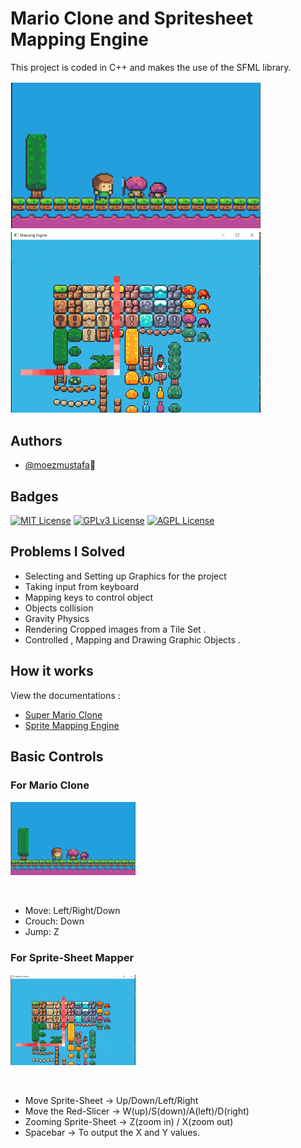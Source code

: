 
# Mario Clone and Spritesheet Mapping Engine

This project is coded in C++ and makes the use of the SFML 
library.

<!-- sample images of the project -->
<p float="left">
  <img src="images/mario1.png" width="400" />
  <img src="images/mapper1.png" width="400" /> 
</p>


## Authors

- [@moezmustafa](https://www.github.com/moezmustafa)🚀

## Badges

[![MIT License](https://img.shields.io/badge/License-MIT-green.svg)](https://choosealicense.com/licenses/mit/)
[![GPLv3 License](https://img.shields.io/badge/License-GPL%20v3-yellow.svg)](https://opensource.org/licenses/)
[![AGPL License](https://img.shields.io/badge/license-AGPL-blue.svg)](http://www.gnu.org/licenses/agpl-3.0)
## Problems I Solved 
-	Selecting and Setting up Graphics for the project
-	Taking input from keyboard 
-	Mapping keys to control object
-	Objects collision
-	Gravity Physics 
-	Rendering Cropped images from a Tile Set .
-	Controlled , Mapping and Drawing Graphic Objects .



## How it works 

View the documentations : 
- [Super Mario Clone](https://github.com/moezmustafa/Super-Mario-Clone-Spritesheet-mapper/blob/master/Documentation/images/mario.md)
- [Sprite Mapping Engine](https://github.com/moezmustafa/Super-Mario-Clone-Spritesheet-mapper/blob/master/Documentation/images/mapper.md)

## Basic Controls
### For Mario Clone
<p float="left">
  <img src="images/mario1.png" width="200" />
</p>
<br>

- Move: Left/Right/Down
- Crouch: Down
- Jump: Z

### For Sprite-Sheet Mapper
<p float="left">
  <img src="images/mapper1.png" width="200" /> 
</p>
<br>

-  Move Sprite-Sheet -> Up/Down/Left/Right
-  Move the Red-Slicer -> W(up)/S(down)/A(left)/D(right)
-  Zooming Sprite-Sheet  ->  Z(zoom in) / X(zoom out)
-  Spacebar -> To output the X and Y values.




































<!-- 
# Super Mario Clone & Sprite-Sheet Mapper

A clone of the classic SNES game , coded in C++ , written in OOP
whilst using the SFML library to render graphics . 








## Controls 
### For Mario Clone
* Move: Left/Right/Down
* Crouch: Down
* Jump: Z

### For Sprite-Sheet Mapper
*  Move Sprite-Sheet -> Up/Down/Left/Right
*  Move the Red-Slicer -> W(up)/S(down)/A(left)/D(right)
*  Zooming Sprite-Sheet  ->  Z(zoom in) / X(zoom out)


## Screenshots

Original Game 
<p align=center>
 <img align='center' src="images/originalGame_ss.png" width="430"> 
</p>

My Clone 
<p align=center>
 <img align='center' src="images/marioclone_ss.png" width="430"> 
</p>

## Authors

- [@moezmustafa](https://www.github.com/moezmustafa) -->
